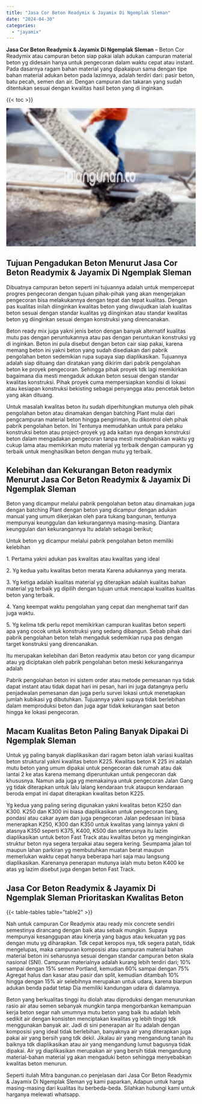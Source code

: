 ```yaml
---
title: "Jasa Cor Beton Readymix & Jayamix Di Ngemplak Sleman"
date: "2024-04-30"
categories: 
  - "jayamix"
---
```


**Jasa Cor Beton Readymix & Jayamix Di Ngemplak Sleman** – Beton Cor Readymix atau campuran beton siap pakai ialah adukan campuran material beton yg didesain hanya untuk pengecoran dalam waktu cepat atau instant. Pada dasarnya ragam bahan material yang dipakaipun sama dengan tipe bahan material adukan beton pada lazimnya, adalah terdiri dari: pasir beton, batu pecah, semen dan air. Dengan campuran dan takaran yang sudah ditentukan sesuai dengan kwalitas hasil beton yang di inginkan.

{{< toc >}}

![Jasa Cor Beton Readymix & Jayamix Di Ngemplak Sleman](/images/jasa-cor-readymix-52.png)

## Tujuan Pengadukan Beton Menurut Jasa Cor Beton Readymix & Jayamix Di Ngemplak Sleman

Dibuatnya campuran beton seperti ini tujuannya adalah untuk mempercepat progres pengecoran dengan tujuan pihak-pihak yang akan mengerjakan pengecoran bisa melakukannya dengan tepat dan tepat kualitas. Dengan pas kualitas inilah diinginkan kwalitas beton yang diwujudkan ialah kualitas beton sesuai dengan standar kualitas yg diinginkan atau standar kwalitas beton yg diinginkan sesuai dengan konstruksi yang direncanakan.

Beton ready mix juga yakni jenis beton dengan banyak alternatif kualitas mutu pas dengan peruntukannya atau pas dengan peruntukan konstruksi yg di inginkan. Beton ini pula disebut dengan beton cair siap pakai, karena memang beton ini yakni beton yang sudah disediakan dari pabrik pengolahan beton sedemikian rupa supaya siap diaplikasikan. Tujuannya adalah siap dituang dan diratakan yang dikirim dari pabrik pengolahan beton ke proyek pengecoran. Sehingga pihak proyek tdk lagi memikirkan bagaimana dia mesti mengaduk adukan beton sesuai dengan standar kwalitas konstruksi. Pihak proyek cuma mempersiapkan kondisi di lokasi atau kesiapan konstruksi bekisting sebagai penyangga atau pencetak beton yang akan dituang.

Untuk masalah kwalitas beton itu sudah diperhitungkan mutunya oleh pihak pengolahan beton atau dinamakan dengan batching Plant mulai dari pengcampuran material beton hingga pengiriman, itu dikontrol oleh pihak pabrik pengolahan beton. Ini Tentunya memudahkan untuk para pelaku konstruksi beton atau project-proyek yg ada kaitan nya dengan konstruksi beton dalam mengadakan pengecoran tanpa mesti menghabiskan waktu yg cukup lama atau memikirkan mutu material yg terbaik dengan campuran yg terbaik untuk menghasilkan beton dengan mutu yg terbaik.

## Kelebihan dan Kekurangan Beton readymix Menurut Jasa Cor Beton Readymix & Jayamix Di Ngemplak Sleman

Beton yang dicampur melalui pabrik pengolahan beton atau dinamakan juga dengan batching Plant dengan beton yang dicampur dengan adukan manual yang umum dikerjakan oleh para tukang bangunan, tentunya mempunyai keunggulan dan kekurangannya masing-masing. Diantara keunggulan dan kekurangannya Itu adalah sebagai berikut;

Untuk beton yg dicampur melalui pabrik pengolahan beton memiliki kelebihan

1\. Pertama yakni adukan pas kwalitas atau kwalitas yang ideal

2\. Yg kedua yaitu kwalitas beton merata Karena adukannya yang merata.

3\. Yg ketiga adalah kualitas material yg diterapkan adalah kualitas bahan material yg terbaik yg dipilih dengan tujuan untuk mencapai kualitas kualitas beton yang terbaik.

4\. Yang keempat waktu pengolahan yang cepat dan menghemat tarif dan juga waktu.

5\. Yg kelima tdk perlu repot memikirkan campuran kualitas beton seperti apa yang cocok untuk konstruksi yang sedang dibangun. Sebab pihak dari pabrik pengolahan beton telah mengaduk sedemikian rupa pas dengan target konstruksi yang direncanakan.

Itu merupakan kelebihan dari Beton readymix atau beton cor yang dicampur atau yg diciptakan oleh pabrik pengolahan beton meski kekurangannya adalah

Pabrik pengolahan beton ini sistem order atau metode pemesanan nya tidak dapat instant atau tidak dapat hari ini pesan, hari ini juga datangnya perlu penjadwalan pemesanan dan juga perlu survei lokasi untuk menetapkan jumlah kubikasi yg dibutuhkan. Tujuannya yakni supaya tidak berlebihan dalam memproduksi beton dan juga agar tidak kekurangan saat beton hingga ke lokasi pengecoran.

## Macam Kualitas Beton Paling Banyak Dipakai Di Ngemplak Sleman

Untuk yg paling banyak diaplikasikan dari ragam beton ialah variasi kualitas beton struktural yakni kwalitas beton K225. Kwalitas beton K 225 ini adalah mutu beton yang umum dipakai untuk pengecoran dak rumah atau dak lantai 2 ke atas karena memang diperuntukan untuk pengecoran dak khususnya. Namun ada juga yg memakainya untuk pengecoran Jalan Gang yg tidak diterapkan untuk lalu lalang kendaraan truk ataupun kendaraan beroda empat ini dapat diterapkan kwalitas beton K225.

Yg kedua yang paling sering digunakan yakni kwalitas beton K250 dan K300. K250 dan K300 ini biasa diaplikasikan untuk pengecoran tiang, pondasi atau cakar ayam dan juga pengecoran Jalan pedesaan ini biasa menerapkan K250, K300 dan K350 untuk kwalitas yang lainnya yakni di atasnya K350 seperti K375, K400, K500 dan seterusnya itu lazim diaplikasikan untuk beton Fast Track atau kwalitas beton yg menginginkan struktur beton nya segera terpakai atau segera kering. Seumpama jalan tol maupun lahan parkiran yg membutuhkan muatan berat maupun memerlukan waktu cepat hanya beberapa hari saja mau langsung diaplikasikan. Karenanya penerapan mutunya ialah mutu beton K400 ke atas yg lazim disebut juga dengan beton Fast Track.

## Jasa Cor Beton Readymix & Jayamix Di Ngemplak Sleman Prioritaskan Kwalitas Beton

{{< table-tables table="table2" >}}

Nah untuk campuran Cor Readymix atau ready mix concrete sendiri semestinya dirancang dengan baik atau sebaik mungkin. Supaya mempunyai kesanggupan atau kinerja yang bagus atau kekuatan yg pas dengan mutu yg diharapkan. Tdk cepat keropos nya, tdk segera patah, tidak mengelupas, maka campuran komposisi atau campuran material bahan material beton ini seharusnya sesuai dengan standar campuran beton skala nasional (SNI). Campuran materialnya adalah kurang lebih terdiri dari; 10% sampai dengan 15% semen Portland, kemudian 60% sampai dengan 75% Agregat halus dan kasar atau pasir dan split, kemudian ditambah 10% hingga dengan 15% air selebihnya merupakan untuk udara, karena biarpun adukan benda padat tetap Dia memiliki kandungan udara di dalamnya.

Beton yang berkualitas tinggi itu diolah atau diproduksi dengan menurunkan rasio air atau semen sebanyak mungkin tanpa mengorbankan kemampuan kerja beton segar nah umumnya mutu beton yang baik itu adalah lebih sedikit air dengan konsisten menciptakan kwalitas yg lebih tinggi tdk menggunakan banyak air. Jadi di sini penerapan air Itu adalah dengan komposisi yang ideal tidak berlebihan, banyaknya air yang diterapkan juga pakai air yang bersih yang tdk dekil. Jikalau air yang mengandung tanah itu baiknya tdk diaplikasikan atau air yang mengandung lumut bagusnya tidak dipakai. Air yg diaplikasikan merupakan air yang bersih tidak mengandung material-bahan material yg akan mengaduki beton sehingga menyebabkan kwalitas beton menurun.

Seperti itulah Mitra bangunan.co penjelasan dari Jasa Cor Beton Readymix & Jayamix Di Ngemplak Sleman yg kami paparkan, Adapun untuk harga masing-masing dari kualitas itu berbeda-beda. Silahkan hubungi kami untuk harganya melewati whatsapp.
